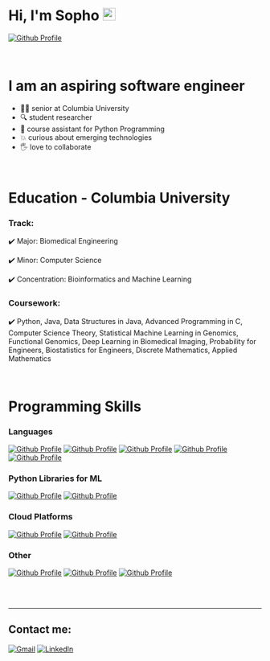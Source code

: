 <!--
**sk4698/sk4698** is a ✨ _special_ ✨ repository because its `README.md` (this file) appears on your GitHub profile.

Here are some ideas to get you started:

- 🔭 I’m currently working on ...
- 🌱 I’m currently learning ...
- 👯 I’m looking to collaborate on ...
- 🤔 I’m looking for help with ...
- 💬 Ask me about ...
- 📫 How to reach me: ...
- 😄 Pronouns: ...
- ⚡ Fun fact: ...
-->


# Hi, I'm Sopho <img src="https://media.giphy.com/media/hvRJCLFzcasrR4ia7z/giphy.gif" width="25px"></a>

[![Github Profile](https://img.shields.io/badge/github-%F0%9F%92%BB-black?style=for-the-badge&logo=github&color=black&link=https://github.com/sk4698)](https://github.com/sk4698)

<br />

# I am an aspiring software engineer

- 👩‍🎓 senior at Columbia University
- 🔍 student researcher
- 🐍 course assistant for Python Programming
- 💥 curious about emerging technologies
- 🖐️ love to collaborate
<br />

# Education - Columbia University

### Track:
✔️ Major: Biomedical Engineering

✔️ Minor: Computer Science

✔️ Concentration: Bioinformatics and Machine Learning

### Coursework:
✔️ Python, Java, Data Structures in Java, Advanced Programming in C, Computer Science Theory, Statistical Machine Learning in Genomics, Functional Genomics, Deep Learning in Biomedical Imaging, Probability for Engineers, Biostatistics for Engineers, Discrete Mathematics, Applied Mathematics

<br />

# Programming Skills

### Languages

[![Github Profile](https://img.shields.io/badge/Python-14354C?style=for-the-badge&logo=python&logoColor=white)](https://github.com/sk4698)
[![Github Profile](https://img.shields.io/badge/Java-ED8B00?style=for-the-badge&logo=java&logoColor=white)](https://github.com/sk4698)
[![Github Profile](https://img.shields.io/badge/C-00599C?style=for-the-badge&logo=c&logoColor=white)](https://github.com/sk4698)
[![Github Profile](https://img.shields.io/badge/R-276DC3?style=for-the-badge&logo=r&logoColor=white)](https://github.com/sk4698)
[![Github Profile](https://img.shields.io/badge/Shell_Script-121011?style=for-the-badge&logo=gnu-bash&logoColor=white)](https://github.com/sk4698)

### Python Libraries for ML

[![Github Profile](https://img.shields.io/badge/Pytorch%20-F29536.svg?&style=for-the-badge&logo=pytorch&logoColor=white)](https://github.com/sk4698)
[![Github Profile](https://img.shields.io/badge/Tensorflow%20-F29536.svg?&style=for-the-badge&logo=Tensorflow&logoColor=white)](https://github.com/sk4698)

### Cloud Platforms

[![Github Profile](https://img.shields.io/badge/Amazon_AWS-232F3E?style=for-the-badge&logo=amazon-aws&logoColor=white)](https://github.com/sk4698)
[![Github Profile](https://img.shields.io/badge/Google_Cloud-4285F4?style=for-the-badge&logo=google-cloud&logoColor=white)](https://github.com/sk4698)

### Other

[![Github Profile](https://img.shields.io/badge/git%20-%23F05033.svg?&style=for-the-badge&logo=git&logoColor=white)](https://github.com/sk4698)
[![Github Profile](https://img.shields.io/badge/github%20-%23121011.svg?&style=for-the-badge&logo=github&logoColor=white)](https://github.com/sk4698)
[![Github Profile](https://img.shields.io/badge/github%20actions%20-%232671E5.svg?&style=for-the-badge&logo=github%20actions&logoColor=white)](https://github.com/sk4698)

<br />
<br />

---

## Contact me:

[![Gmail](https://img.shields.io/badge/gmail-D14836?&style=for-the-badge&logo=gmail&logoColor=white)](mailto:sk4698@columbia.edu)
[![LinkedIn](https://img.shields.io/badge/Linkedin-2D72AD?&style=for-the-badge&logo=linkedin&logoColor=white)](https://www.linkedin.com/in/sopho-kevlishvili/)
